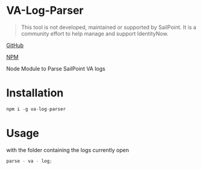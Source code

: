 # VA-Log-Parser

> This tool is not developed, maintained or supported by SailPoint.
> It is a community effort to help manage and support IdentityNow.

[GitHub](https://github.com/LukeHagar/VA-Log-Parser "GitHub Repo")

[NPM](https://www.npmjs.com/package/va-log-parser "npmjs Page")

Node Module to Parse SailPoint VA logs

# Installation

```js
npm i -g va-log-parser
```

# Usage

with the folder containing the logs currently open

```js
parse - va - log;
```
